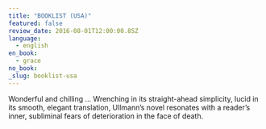 ```yaml
---
title: "BOOKLIST (USA)"
featured: false
review_date: 2016-08-01T12:00:00.85Z
language:
  - english
en_book:
  - grace
no_book:
_slug: booklist-usa
---
```


Wonderful and chilling … Wrenching in its straight-ahead simplicity, lucid in its smooth, elegant translation, Ullmann’s novel resonates with a reader’s inner, subliminal fears of deterioration in the face of death.

